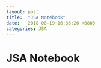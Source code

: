 ```yaml
---
layout: post
title:  "JSA Notebook"
date:   2018-08-19 16:36:20 +0800
categories: JSA
---
```

# JSA Notebook
